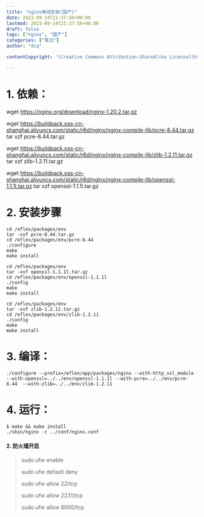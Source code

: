 ```yaml
---
title: "nginx离线安装(国产)"
date: 2023-09-14T21:37:56+08:00
lastmod: 2023-09-14T21:37:56+08:00
draft: false
tags: ["nginx", "国产"]
categories: ["笔记"]
author: "dcq"

contentCopyright: '[Creative Commons Attribution-ShareAlike License](https://en.wikipedia.org/wiki/Wikipedia:Text_of_Creative_Commons_Attribution-ShareAlike_3.0_Unported_License)'

---
```


# 1. 依赖：

   wget https://nginx.org/download/nginx-1.20.2.tar.gz

   wget https://buildpack.oss-cn-shanghai.aliyuncs.com/static/r6d/nginx/nginx-compile-lib/pcre-8.44.tar.gz
   tar xzf pcre-8.44.tar.gz

   wget https://buildpack.oss-cn-shanghai.aliyuncs.com/static/r6d/nginx/nginx-compile-lib/zlib-1.2.11.tar.gz
   tar xzf zlib-1.2.11.tar.gz

   wget https://buildpack.oss-cn-shanghai.aliyuncs.com/static/r6d/nginx/nginx-compile-lib/openssl-1.1.1l.tar.gz
   tar xzf openssl-1.1.1l.tar.gz

# 2. 安装步骤

```shell
cd /eflex/packages/env
tar -xvf pcre-8.44.tar.gz
cd /eflex/packages/env/pcre-8.44
./configure
make
make install
```

```shell
cd /eflex/packages/env
tar -xvf openssl-1.1.1l.tar.gz
cd /eflex/packages/env/openssl-1.1.1l
./config
make
make install
```

```shell
cd /eflex/packages/env
tar -xvf zlib-1.2.11.tar.gz
cd /eflex/packages/env/zlib-1.2.11
./config
make
make install
```

# 3. 编译：

```shell
./configure --prefix=/eflex/app/packages/nginx --with-http_ssl_module --with-openssl=../../env/openssl-1.1.1l --with-pcre=../../env/pcre-8.44  --with-zlib=../../env/zlib-1.2.11
```

# 4. 运行：

```shell
$ make && make install
./sbin/nginx -c ../conf/nginx.conf
```

#### 2. 防火墙开启

> sudo ufw enable
> 
> sudo ufw default deny
> 
> sudo ufw allow 22/tcp
> 
> sudo ufw allow 2231/tcp
> 
> sudo ufw allow 8000/tcp
